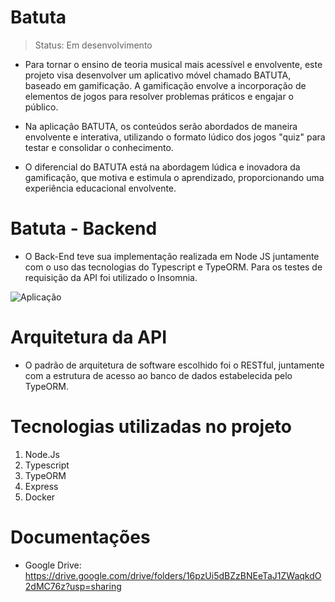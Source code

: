 # Batuta
> Status: Em desenvolvimento

* Para tornar o ensino de teoria musical mais acessível e envolvente, este projeto visa desenvolver um aplicativo móvel chamado BATUTA, baseado em gamificação. A gamificação envolve a incorporação de elementos de jogos para resolver problemas práticos e engajar o público.

* Na aplicação BATUTA, os conteúdos serão abordados de maneira envolvente e interativa, utilizando o formato lúdico dos jogos "quiz" para testar e consolidar o conhecimento. 

* O diferencial do BATUTA está na abordagem lúdica e inovadora da gamificação, que motiva e estimula o aprendizado, proporcionando uma experiência educacional envolvente.
# Batuta - Backend
* O Back-End teve sua implementação realizada em Node JS juntamente com o uso das tecnologias do Typescript e TypeORM. Para os testes de requisição da API foi utilizado o Insomnia.
<img src="URL_da_Imagem" alt="Aplicação">

# Arquitetura da API
* O padrão de arquitetura de software escolhido foi o RESTful, juntamente com a estrutura de acesso ao banco de dados estabelecida pelo TypeORM.
  
# Tecnologias utilizadas no projeto
1. Node.Js
2. Typescript
3. TypeORM
4. Express
5. Docker
   
# Documentações
* Google Drive: https://drive.google.com/drive/folders/16pzUi5dBZzBNEeTaJ1ZWaqkdO2dMC76z?usp=sharing
